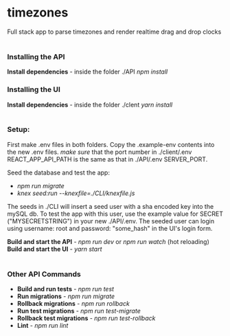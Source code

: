 # timezones
Full stack app to parse timezones and render realtime drag and drop clocks
<br></br>
### Installing the API
**Install dependencies** - inside the folder ./API *npm install*

### Installing the UI
**Install dependencies** - inside the folder ./clent *yarn install*
<br></br>
### Setup:
First make .env files in both folders. Copy the .example-env contents into the new .env files.
*make sure* that the port number in ./client/.env REACT_APP_API_PATH is the same as that in ./API/.env SERVER_PORT.  

Seed the database and test the app:

- *npm run migrate*
- *knex seed:run --knexfile=./CLI/knexfile.js*

The seeds in ./CLI will insert a seed user with a sha encoded key into the mySQL db.
To test the app with this user, use the example value for SECRET ("MYSECRETSTRING") in your new ./API/.env. The seeded user can login using username: root and password: "some_hash" in the UI's login form.

**Build and start the API** - *npm run dev* or *npm run watch* (hot reloading)  
**Build and start the UI** - *yarn start* 
<br></br>
### Other API Commands

- **Build and run tests** - *npm run test*
- **Run migrations** - *npm run migrate*
- **Rollback migrations** - *npm run rollback*
- **Run test migrations** - *npm run test-migrate*
- **Rollback test migrations** - *npm run test-rollback*
- **Lint** - *npm run lint*

